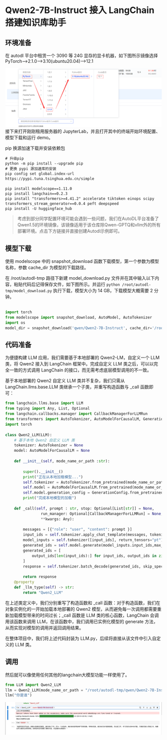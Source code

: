 # Qwen2-7B-Instruct 接入 LangChain 搭建知识库助手  

## 环境准备  

在 autodl 平台中租赁一个 3090 等 24G 显存的显卡机器，如下图所示镜像选择 PyTorch-->2.1.0-->3.10(ubuntu20.04)-->12.1  

![机器配置选择](./images/01-1.png)
接下来打开刚刚租用服务器的 JupyterLab，并且打开其中的终端开始环境配置、模型下载和运行 demo。

pip 换源加速下载并安装依赖包

```shell
# 升级pip
python -m pip install --upgrade pip
# 更换 pypi 源加速库的安装
pip config set global.index-url https://pypi.tuna.tsinghua.edu.cn/simple

pip install modelscope==1.11.0
pip install langchain==0.2.3
pip install "transformers>=4.41.2" accelerate tiktoken einops scipy transformers_stream_generator==0.0.4 peft deepspeed
pip install -U huggingface_hub
```  

> 考虑到部分同学配置环境可能会遇到一些问题，我们在AutoDL平台准备了Qwen1.5的环境镜像，该镜像适用于该仓库除Qwen-GPTQ和vllm外的所有部署环境。点击下方链接并直接创建Autodl示例即可。


## 模型下载

使用 modelscope 中的 snapshot_download 函数下载模型，第一个参数为模型名称，参数 cache_dir 为模型的下载路径。

在 /root/autodl-tmp 路径下新建 model_download.py 文件并在其中输入以下内容，粘贴代码后记得保存文件，如下图所示。并运行 `python /root/autodl-tmp/model_download.py` 执行下载，模型大小为 14 GB，下载模型大概需要 2 分钟。

```python  

import torch
from modelscope import snapshot_download, AutoModel, AutoTokenizer
import os
model_dir = snapshot_download('qwen/Qwen2-7B-Instruct', cache_dir='/root/autodl-tmp', revision='master')
```


## 代码准备

为便捷构建 LLM 应用，我们需要基于本地部署的 Qwen2-LM，自定义一个 LLM 类，将 Qwen2 接入到 LangChain 框架中。完成自定义 LLM 类之后，可以以完全一致的方式调用 LangChain 的接口，而无需考虑底层模型调用的不一致。

基于本地部署的 Qwen2 自定义 LLM 类并不复杂，我们只需从 LangChain.llms.base.LLM 类继承一个子类，并重写构造函数与 _call 函数即可：

```python
from langchain.llms.base import LLM
from typing import Any, List, Optional
from langchain.callbacks.manager import CallbackManagerForLLMRun
from transformers import AutoTokenizer, AutoModelForCausalLM, GenerationConfig, LlamaTokenizerFast
import torch

class Qwen2_LLM(LLM):
    # 基于本地 Qwen2 自定义 LLM 类
    tokenizer: AutoTokenizer = None
    model: AutoModelForCausalLM = None
        
    def __init__(self, mode_name_or_path :str):

        super().__init__()
        print("正在从本地加载模型...")
        self.tokenizer = AutoTokenizer.from_pretrained(mode_name_or_path, use_fast=False)
        self.model = AutoModelForCausalLM.from_pretrained(mode_name_or_path, torch_dtype=torch.bfloat16, device_map="auto")
        self.model.generation_config = GenerationConfig.from_pretrained(mode_name_or_path)
        print("完成本地模型的加载")
        
    def _call(self, prompt : str, stop: Optional[List[str]] = None,
                run_manager: Optional[CallbackManagerForLLMRun] = None,
                **kwargs: Any):

        messages = [{"role": "user", "content": prompt }]
        input_ids = self.tokenizer.apply_chat_template(messages, tokenize=False, add_generation_prompt=True)
        model_inputs = self.tokenizer([input_ids], return_tensors="pt").to('cuda')
        generated_ids = self.model.generate(model_inputs.input_ids,max_new_tokens=512)
        generated_ids = [
            output_ids[len(input_ids):] for input_ids, output_ids in zip(model_inputs.input_ids, generated_ids)
        ]
        response = self.tokenizer.batch_decode(generated_ids, skip_special_tokens=True)[0]
        
        return response
    @property
    def _llm_type(self) -> str:
        return "Qwen2_LLM"
```

在上述类定义中，我们分别重写了构造函数和 _call 函数：对于构造函数，我们在对象实例化的一开始加载本地部署的 Qwen2 模型，从而避免每一次调用都需要重新加载模型带来的时间过长；_call 函数是 LLM 类的核心函数，LangChain 会调用该函数来调用 LLM，在该函数中，我们调用已实例化模型的 generate 方法，从而实现对模型的调用并返回调用结果。

在整体项目中，我们将上述代码封装为 LLM.py，后续将直接从该文件中引入自定义的 LLM 类。


## 调用

然后就可以像使用任何其他的langchain大模型功能一样使用了。

```python
from LLM import Qwen2_LLM
llm = Qwen2_LLM(mode_name_or_path = "/root/autodl-tmp/qwen/Qwen2-7B-Instruct")
llm("你是谁")
```

![alt text](./images/02-1.png)
